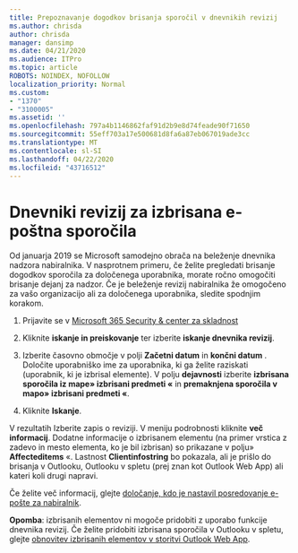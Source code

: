 ```yaml
---
title: Prepoznavanje dogodkov brisanja sporočil v dnevnikih revizij
ms.author: chrisda
author: chrisda
manager: dansimp
ms.date: 04/21/2020
ms.audience: ITPro
ms.topic: article
ROBOTS: NOINDEX, NOFOLLOW
localization_priority: Normal
ms.custom:
- "1370"
- "3100005"
ms.assetid: ''
ms.openlocfilehash: 797a4b1146862faf91d2b9e8d74feade90f71650
ms.sourcegitcommit: 55eff703a17e500681d8fa6a87eb067019ade3cc
ms.translationtype: MT
ms.contentlocale: sl-SI
ms.lasthandoff: 04/22/2020
ms.locfileid: "43716512"
---
```

# <a name="audit-logs-for-deleted-email-messages"></a>Dnevniki revizij za izbrisana e-poštna sporočila

Od januarja 2019 se Microsoft samodejno obrača na beleženje dnevnika nadzora nabiralnika. V nasprotnem primeru, če želite pregledati brisanje dogodkov sporočila za določenega uporabnika, morate ročno omogočiti brisanje dejanj za nadzor. Če je beleženje revizij nabiralnika že omogočeno za vašo organizacijo ali za določenega uporabnika, sledite spodnjim korakom.

1. Prijavite se v [Microsoft 365 Security & center za skladnost](https://protection.office.com/)

2. Kliknite **iskanje in preiskovanje** ter izberite **iskanje dnevnika revizij**.

3. Izberite časovno območje v polji **Začetni datum** in **končni datum** . Določite uporabniško ime za uporabnika, ki ga želite raziskati (uporabnik, ki je izbrisal elemente). V polju **dejavnosti** izberite **izbrisana sporočila iz mape» izbrisani predmeti «** in **premaknjena sporočila v mapo» izbrisani predmeti «**.

4. Kliknite **Iskanje**.

V rezultatih Izberite zapis o reviziji. V meniju podrobnosti kliknite **več informacij**. Dodatne informacije o izbrisanem elementu (na primer vrstica z zadevo in mesto elementa, ko je bil izbrisan) so prikazane v polju» **Affecteditems** «. Lastnost **Clientinfostring** bo pokazala, ali je prišlo do brisanja v Outlooku, Outlooku v spletu (prej znan kot Outlook Web App) ali kateri koli drugi napravi.

Če želite več informacij, glejte [določanje, kdo je nastavil posredovanje e-pošte za nabiralnik](https://docs.microsoft.com/office365/securitycompliance/auditing-troubleshooting-scenarios#determining-if-a-user-deleted-email-items).

**Opomba**: izbrisanih elementov ni mogoče pridobiti z uporabo funkcije dnevnika revizij. Če želite pridobiti izbrisana sporočila v Outlooku v spletu, glejte [obnovitev izbrisanih elementov v storitvi Outlook Web App](https://support.office.com/article/C3D8FC15-EEEF-4F1C-81DF-E27964B7EDD4).
